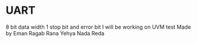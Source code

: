 # UART
8 bit data width 
1 stop bit
and error bit
I will be working on UVM test
Made by
Eman Ragab
Rana Yehya
Nada Reda

